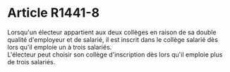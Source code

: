# Article R1441-8

  
Lorsqu'un électeur appartient aux deux collèges en raison de sa double qualité d'employeur et de salarié, il est inscrit dans le collège salarié dès lors qu'il emploie un à trois salariés.   
L'électeur peut choisir son collège d'inscription dès lors qu'il emploie plus de trois salariés.